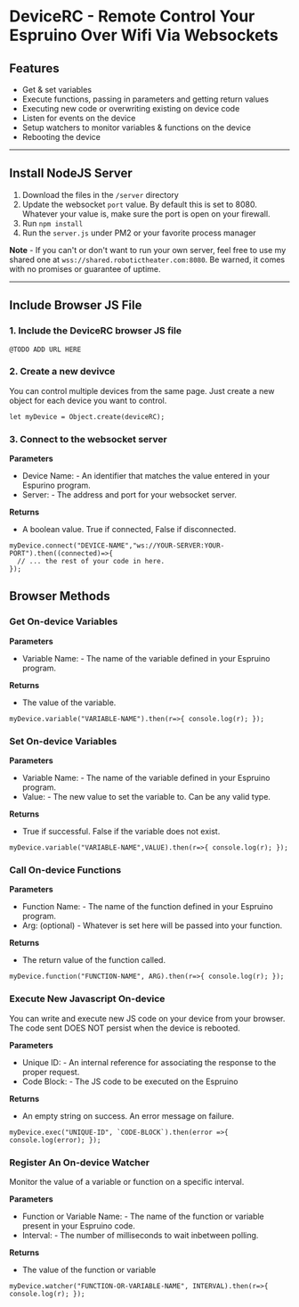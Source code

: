 # DeviceRC - Remote Control Your Espruino Over Wifi Via Websockets

## Features
 - Get & set variables 
 - Execute functions, passing in parameters and getting return values
 - Executing new code or overwriting existing on device code
 - Listen for events on the device
 - Setup watchers to monitor variables & functions on the device
 - Rebooting the device

----------------------------------------------

## Install NodeJS Server

 1. Download the files in the ```/server``` directory
 2. Update the websocket ```port``` value. By default this is set to 8080. Whatever your value is, make sure the port is open on your firewall.
 3. Run ```npm install```
 4. Run the ```server.js``` under PM2 or your favorite process manager

**Note** - If you can't or don't want to run your own server, feel free to use my shared one at ```wss://shared.robotictheater.com:8080```. Be warned, it comes with no promises or guarantee of uptime.

----------------------------------------------

## Include Browser JS File

### 1. Include the DeviceRC browser JS file

``` 
@TODO ADD URL HERE
```

### 2. Create a new devivce
You can control multiple devices from the same page. Just create a new object for each device you want to control.
```
let myDevice = Object.create(deviceRC);
```

### 3. Connect to the websocket server

**Parameters**
 - Device Name: - An identifier that matches the value entered in your Espurino program.
 - Server: - The address and port for your websocket server.

**Returns**
 - A boolean value. True if connected, False if disconnected.

```
myDevice.connect("DEVICE-NAME","ws://YOUR-SERVER:YOUR-PORT").then((connected)=>{
  // ... the rest of your code in here.
});
```

## Browser Methods

### Get On-device Variables

**Parameters**
 - Variable Name: - The name of the variable defined in your Espruino program.

**Returns**
 - The value of the variable.

```
myDevice.variable("VARIABLE-NAME").then(r=>{ console.log(r); });
```

### Set On-device Variables
**Parameters**
 - Variable Name: - The name of the variable defined in your Espruino program.
 - Value: - The new value to set the variable to. Can be any valid type.

**Returns**
 - True if successful. False if the variable does not exist.

```
myDevice.variable("VARIABLE-NAME",VALUE).then(r=>{ console.log(r); });
```

### Call On-device Functions

**Parameters**
 - Function Name: - The name of the function defined in your Espruino program.
 - Arg: (optional) - Whatever is set here will be passed into your function.

**Returns**
 - The return value of the function called.

```
myDevice.function("FUNCTION-NAME", ARG).then(r=>{ console.log(r); });
```

### Execute New Javascript On-device
You can write and execute new JS code on your device from your browser. The code sent DOES NOT persist when the device is rebooted.

**Parameters**
 - Unique ID: - An internal reference for associating the response to the proper request.
 - Code Block: - The JS code to be executed on the Espruino
 
**Returns**
- An empty string on success.  An error message on failure.

```
myDevice.exec("UNIQUE-ID", `CODE-BLOCK`).then(error =>{ console.log(error); });
```

### Register An On-device Watcher
Monitor the value of a variable or function on a specific interval.

**Parameters**
 - Function or Variable Name: - The name of the function or variable present in your Espruino code.
 - Interval: - The number of milliseconds to wait inbetween polling.
 
**Returns**
 - The value of the function or variable

```
myDevice.watcher("FUNCTION-OR-VARIABLE-NAME", INTERVAL).then(r=>{ console.log(r); });
```

